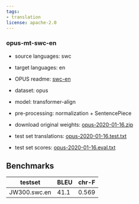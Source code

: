 ```yaml
---
tags:
- translation
license: apache-2.0
---
```


### opus-mt-swc-en

* source languages: swc
* target languages: en
*  OPUS readme: [swc-en](https://github.com/Helsinki-NLP/OPUS-MT-train/blob/master/models/swc-en/README.md)

*  dataset: opus
* model: transformer-align
* pre-processing: normalization + SentencePiece
* download original weights: [opus-2020-01-16.zip](https://object.pouta.csc.fi/OPUS-MT-models/swc-en/opus-2020-01-16.zip)
* test set translations: [opus-2020-01-16.test.txt](https://object.pouta.csc.fi/OPUS-MT-models/swc-en/opus-2020-01-16.test.txt)
* test set scores: [opus-2020-01-16.eval.txt](https://object.pouta.csc.fi/OPUS-MT-models/swc-en/opus-2020-01-16.eval.txt)

## Benchmarks

| testset               | BLEU  | chr-F |
|-----------------------|-------|-------|
| JW300.swc.en 	| 41.1 	| 0.569 |

